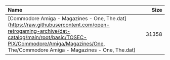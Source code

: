 |Name|Size|
|:---|---:|
|[Commodore Amiga - Magazines - One, The.dat](https://raw.githubusercontent.com/open-retrogaming-archive/dat-catalog/main/root/basic/TOSEC-PIX/Commodore/Amiga/Magazines/One, The/Commodore Amiga - Magazines - One, The.dat)|31358|
